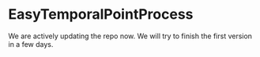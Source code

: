 # EasyTemporalPointProcess



We are actively updating the repo now. We will try to finish the first version in a few days.
